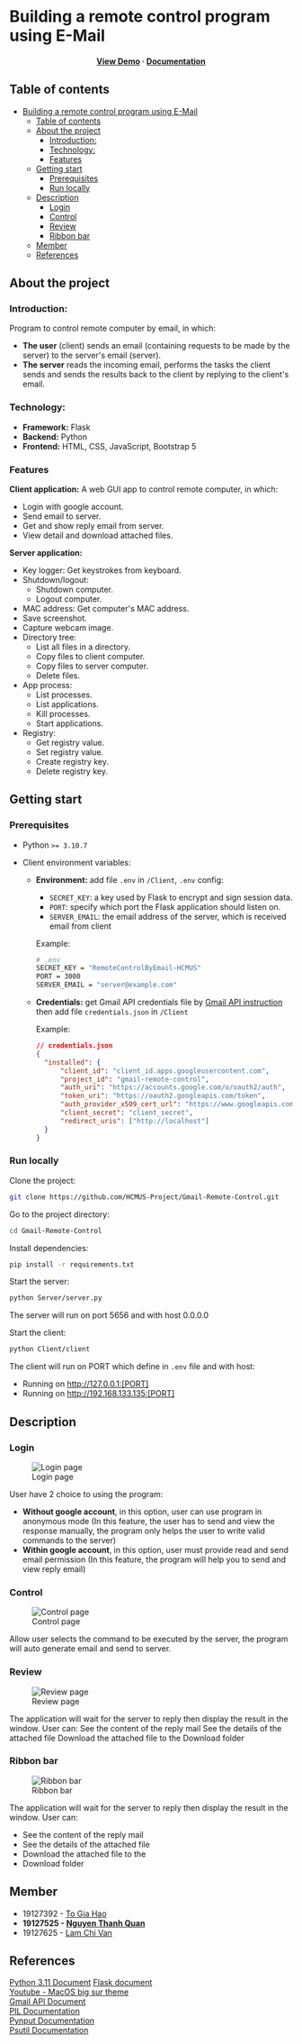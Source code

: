 # Building a remote control program using E-Mail

<div align="center">
  <h4>
      <a href="https://www.youtube.com/channel/UCALhAytLBhmG2un43YxU4mw">View Demo</a>
    <span> · </span>
      <a href="https://docs.google.com/document/d/e/2PACX-1vSQ8F-4o7uORHc82Yc5bNDYR-bsX5j2SZyzEkiv02kIN-EfeR9NY5c9qcMFp8h_4-MBwU_9DVT9heWB/pub">Documentation</a>
  </h4>
</div>

## Table of contents

-  [Building a remote control program using E-Mail](#building-a-remote-control-program-using-e-mail)
   -  [Table of contents](#table-of-contents)
   -  [About the project](#about-the-project)
      -  [Introduction:](#introduction)
      -  [Technology:](#technology)
      -  [Features](#features)
   -  [Getting start](#getting-start)
      -  [Prerequisites](#prerequisites)
      -  [Run locally](#run-locally)
   -  [Description](#description)
      -  [Login](#login)
      -  [Control](#control)
      -  [Review](#review)
      -  [Ribbon bar](#ribbon-bar)
   -  [Member](#member)
   -  [References](#references)

## About the project

### Introduction:

Program to control remote computer by email, in which:

-  **The user** (client) sends an email (containing requests to be made by the server) to the server's email (server).
-  **The server** reads the incoming email, performs the tasks the client sends and sends the results back to the client by replying to the client's email.

### Technology:

-  **Framework:** Flask
-  **Backend:** Python
-  **Frontend:** HTML, CSS, JavaScript, Bootstrap 5

### Features

**Client application:** A web GUI app to control remote computer, in which:

-  Login with google account.
-  Send email to server.
-  Get and show reply email from server.
-  View detail and download attached files.

**Server application:**

-  Key logger: Get keystrokes from keyboard.
-  Shutdown/logout:
   -  Shutdown computer.
   -  Logout computer.
-  MAC address: Get computer's MAC address.
-  Save screenshot.
-  Capture webcam image.
-  Directory tree:
   -  List all files in a directory.
   -  Copy files to client computer.
   -  Copy files to server computer.
   -  Delete files.
-  App process:
   -  List processes.
   -  List applications.
   -  Kill processes.
   -  Start applications.
-  Registry:
   -  Get registry value.
   -  Set registry value.
   -  Create registry key.
   -  Delete registry key.

## Getting start

### Prerequisites

-  Python `>= 3.10.7`
-  Client environment variables:

   -  **Environment:** add file `.env` in `/Client`, `.env` config:

      -  `SECRET_KEY`: a key used by Flask to encrypt and sign session data.
      -  `PORT`: specify which port the Flask application should listen on.
      -  `SERVER_EMAIL`: the email address of the server, which is received email from client

      Example:

      ```bash
      # .env
      SECRET_KEY = "RemoteControlByEmail-HCMUS"
      PORT = 3000
      SERVER_EMAIL = "server@example.com"
      ```

   -  **Credentials:** get Gmail API credentials file by [Gmail API instruction](https://developers.google.com/gmail/api/quickstart/python#authorize_credentials_for_a_desktop_application) then add file `credentials.json` in `/Client`

      Example:

      ```json
      // credentials.json
      {
      	"installed": {
      		"client_id": "client_id.apps.googleusercontent.com",
      		"project_id": "gmail-remote-control",
      		"auth_uri": "https://accounts.google.com/o/oauth2/auth",
      		"token_uri": "https://oauth2.googleapis.com/token",
      		"auth_provider_x509_cert_url": "https://www.googleapis.com/oauth2/v1/certs",
      		"client_secret": "client_secret",
      		"redirect_uris": ["http://localhost"]
      	}
      }
      ```

### Run locally

Clone the project:

```bash
git clone https://github.com/HCMUS-Project/Gmail-Remote-Control.git
```

Go to the project directory:

```bash
cd Gmail-Remote-Control
```

Install dependencies:

```bash
pip install -r requirements.txt
```

Start the server:

```bash
python Server/server.py
```

The server will run on port 5656 and with host 0.0.0.0

Start the client:

```bash
python Client/client
```

The client will run on PORT which define in `.env` file and with host:

-  Running on http://127.0.0.1:[PORT]
-  Running on http://192.168.133.135:[PORT]

## Description

### Login

<figure>
  <img src="./assets/login.png" alt="Login page"/>
  <figcaption>Login page</figcaption>
</figure>
User have 2 choice to using the program:

-  **Without google account**, in this option, user can use program in anonymous mode (In this feature, the user has to send and view the response manually, the program only helps the user to write valid commands to the server)
-  **Within google account**, in this option, user must provide read and send email permission (In this feature, the program will help you to send and view reply email)

### Control

<figure>
  <img src="./assets/control.png" alt="Control page"/>
  <figcaption>Control page</figcaption>
</figure>
Allow user selects the command to be executed by the server, the program will auto generate email and send to server.

### Review

<figure>
  <img src="./assets/review.png" alt="Review page"/>
  <figcaption>Review page</figcaption>
</figure>
The application will wait for the server to reply then display the result in the window. User can:
See the content of the reply mail
See the details of the attached file
Download the attached file to the Download folder

### Ribbon bar

<figure>
  <img src="./assets/ribbon-bar.png" alt="Ribbon bar"/>
  <figcaption>Ribbon bar</figcaption>
</figure>
The application will wait for the server to reply then display the result in the window. User can:

-  See the content of the reply mail
-  See the details of the attached file
-  Download the attached file to the
-  Download folder

## Member

-  19127392 - [To Gia Hao](https://github.com/To-Gia-Hao)
-  **19127525 - [Nguyen Thanh Quan](https://github.com/QuanBlue)**
-  19127625 - [Lam Chi Van](https://github.com/chivanz128)

## References

[Python 3.11 Document](https://docs.python.org/3/)
[Flask document](https://flask.palletsprojects.com/en/2.2.x/)  
[Youtube - MacOS big sur theme](https://www.youtube.com/watch?v=NVT5oQ_6_hU&ab_channel=MartinBozhurski)  
[Gmail API Document](https://developers.google.com/gmail/api/guides)  
[PIL Documentation](https://pillow.readthedocs.io/en/stable/)  
[Pynput Documentation](https://pynput.readthedocs.io/en/latest/)  
[Psutil Documentation](https://psutil.readthedocs.io/en/latest/)
